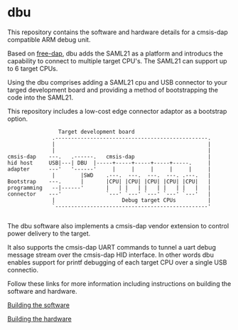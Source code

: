 # dbu

This repository contains the software and hardware details for a cmsis-dap compatible ARM debug unit.

Based on [free-dap](https://github.com/ataradov/free-dap), dbu adds the SAML21 as a platform and introducs the capability to connect to multiple target CPU's.  The SAML21 can support up to 6 target CPUs.

Using the dbu comprises adding a SAML21 cpu and USB connector to your targed development board and providing a method of bootstrapping the code into the SAML21.

This repository includes a low-cost edge connector adaptor as a bootstrap option.

```
                Target development board
              .------------------------------------------------.
              |                                                |
              |                                                |          
cmsis-dap    ---.   .------.   cmsis-dap                       |  
hid host     USB|---| DBU  |-----+-----+-----+-----+-----.     |   
adapter      ---'   '------'     |     |     |     |     |     |   
              |        |SWD    .---.  ---.  ---.  ---. .---.   |   
Bootstrap    ---.      |       |CPU| |CPU| |CPU| |CPU| |CPU|   |
programming   --|------'       |   | |   | |   | |   | |   |   |
connector    ---'              `---' `---' `---' `---' `---'   |
              |                     Debug target CPUs          |
              `------------------------------------------------'
		
```

The dbu software also implements a cmsis-dap vendor extension to control power delivery to the target.

It also supports the cmsis-dap UART commands to tunnel a uart debug message stream over the cmsis-dap HID interface.  In other words dbu enables support for printf debugging of each target CPU over a single USB connectio.

Follow these links for more information including instructions on building the software and hardware.

[Building the software](https://github.com/brucebiotech/dbu/blob/main/software/README.md)

[Building the hardware](https://github.com/brucebiotech/dbu/blob/main/hardware/README.md)

